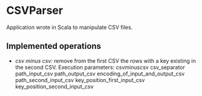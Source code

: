 # CSVParser

Application wrote in Scala to manipulate CSV files.

## Implemented operations

- *csv minus csv:* remove from the first CSV the rows with a key existing in the second CSV. Execution parameters: csvminuscsv csv_separator path_input_csv path_output_csv encoding_of_input_and_output_csv path_second_input_csv key_position_first_input_csv key_position_second_input_csv
